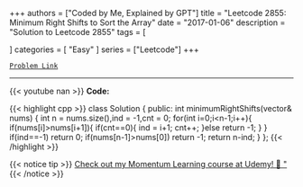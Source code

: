 
+++
authors = ["Coded by Me, Explained by GPT"]
title = "Leetcode 2855: Minimum Right Shifts to Sort the Array"
date = "2017-01-06"
description = "Solution to Leetcode 2855"
tags = [
    
]
categories = [
    "Easy"
]
series = ["Leetcode"]
+++



[`Problem Link`](https://leetcode.com/problems/minimum-right-shifts-to-sort-the-array/description/)

---
{{< youtube nan >}}
**Code:**

{{< highlight cpp >}}
class Solution {
public:
    int minimumRightShifts(vector<int>& nums) {
        int  n = nums.size(),ind = -1,cnt = 0;
        for(int i=0;i<n-1;i++){
            if(nums[i]>nums[i+1]){
                if(cnt==0){
                ind = i+1;
                cnt++;
                }else return -1;
            }
        }
        if(ind==-1) return 0;
        if(nums[n-1]>nums[0]) return -1;
        return n-ind;
    }
};
{{< /highlight >}}



{{< notice tip >}}
[Check out my Momentum Learning course at Udemy! 🚀 "](https://www.udemy.com/course/blind-75-the-data-structures-and-algorithms-essentials/)
{{< /notice >}}

